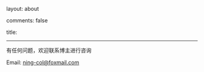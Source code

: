 layout: about

comments: false

title: 

---

有任何问题，欢迎联系博主进行咨询

<p><i class="fa fa-envelope"></i> Email: <a href="mailto:ning-col@foxmail.com" target="_blank" rel="external">ning-col@foxmail.com</a></p>